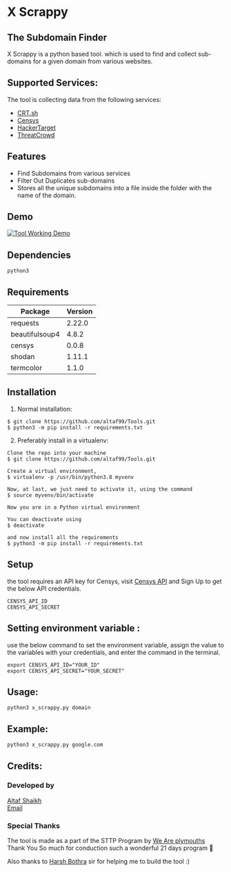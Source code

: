 # X Scrappy

## The Subdomain Finder

X Scrappy is a python based tool. which is used to find and collect sub-domains for a given domain from various websites.

## Supported Services:
The tool is collecting data from the following services:
* [CRT.sh](https://crt.sh/)
* [Censys](https://censys.io/)
* [HackerTarget](https://hackertarget.com/)
* [ThreatCrowd](https://www.threatcrowd.org/)

## Features
 * Find Subdomains from various services
 * Filter Out Duplicates sub-domains
 * Stores all the unique subdomains into a file inside the folder with the name of the domain.

## Demo
[![Tool Working Demo](https://img.youtube.com/vi/4thNDNLRat0/0.jpg)](https://www.youtube.com/watch?v=4thNDNLRat0)

## Dependencies
`python3`

## Requirements

|Package|Version|
|---|---|
|requests|2.22.0|
|beautifulsoup4|4.8.2|
|censys|0.0.8|
|shodan|1.11.1|
|termcolor|1.1.0|

## Installation

1. Normal installation:
```
$ git clone https://github.com/altaf99/Tools.git
$ python3 -m pip install -r requirements.txt
```

2. Preferably install in a virtualenv:
```
Clone the repo into your machine
$ git clone https://github.com/altaf99/Tools.git

Create a virtual environment,
$ virtualenv -p /usr/bin/python3.8 myvenv

Now, at last, we just need to activate it, using the command
$ source myvenv/bin/activate

Now you are in a Python virtual environment

You can deactivate using
$ deactivate

and now install all the requirements
$ python3 -m pip install -r requirements.txt

```

## Setup
the tool requires an API key for Censys,
visit [Censys API](https://censys.io/api) and Sign Up to get the below API credentials.
```
CENSYS_API_ID
CENSYS_API_SECRET
```
## Setting environment variable :
use the below command to set the environment variable, assign the value to the variables with your credentials, and enter the command in the terminal.
```
export CENSYS_API_ID="YOUR_ID"
export CENSYS_API_SECRET="YOUR_SECRET"
```

## Usage:
```
python3 x_scrappy.py domain
```

## Example:
```
python3 x_scrappy.py google.com
```
## Credits:

### Developed by
[Altaf Shaikh](https://github.com/altafshaikh)<br>
[Email](mailto:iamaltafshaikh@gmail.com)

### Special Thanks
The tool is made as a part of the STTP Program by [We Are plymouths](https://github.com/wap-plymouths)<br>
Thank You So much for conduction such a wonderful 21 days program :100: 

Also thanks to [Harsh Bothra](https://github.com/harsh-bothra) sir for helping me to build the tool :)
